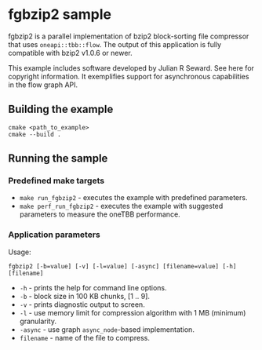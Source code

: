 # fgbzip2 sample

fgbzip2 is a parallel implementation of bzip2 block-sorting file compressor that uses `oneapi::tbb::flow`. The output of
this application is fully compatible with bzip2 v1.0.6 or newer.

This example includes software developed by Julian R Seward. See here for copyright information. It exemplifies support
for asynchronous capabilities in the flow graph API.

## Building the example

```
cmake <path_to_example>
cmake --build .
```

## Running the sample

### Predefined make targets

* `make run_fgbzip2` - executes the example with predefined parameters.
* `make perf_run_fgbzip2` - executes the example with suggested parameters to measure the oneTBB performance.

### Application parameters

Usage:

```
fgbzip2 [-b=value] [-v] [-l=value] [-async] [filename=value] [-h] [filename]
```

* `-h` - prints the help for command line options.
* `-b` - block size in 100 KB chunks, [1 .. 9].
* `-v` - prints diagnostic output to screen.
* `-l` - use memory limit for compression algorithm with 1 MB (minimum) granularity.
* `-async` - use graph `async_node`-based implementation.
* `filename` - name of the file to compress.
